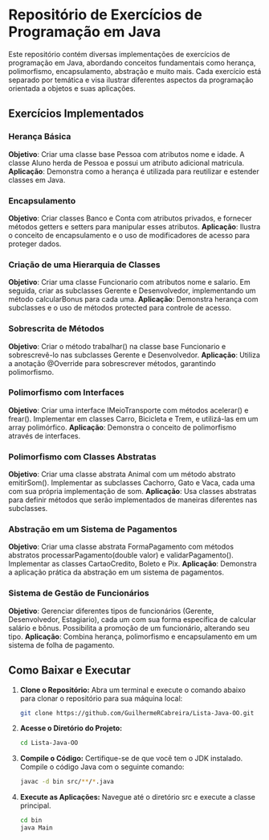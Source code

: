 # Repositório de Exercícios de Programação em Java

Este repositório contém diversas implementações de exercícios de programação em Java, abordando conceitos fundamentais como herança, polimorfismo, encapsulamento, abstração e muito mais. Cada exercício está separado por temática e visa ilustrar diferentes aspectos da programação orientada a objetos e suas aplicações.

## Exercícios Implementados

### Herança Básica
**Objetivo**: Criar uma classe base Pessoa com atributos nome e idade. A classe Aluno herda de Pessoa e possui um atributo adicional matricula.
**Aplicação**: Demonstra como a herança é utilizada para reutilizar e estender classes em Java.

### Encapsulamento
**Objetivo**: Criar classes Banco e Conta com atributos privados, e fornecer métodos getters e setters para manipular esses atributos.
**Aplicação**: Ilustra o conceito de encapsulamento e o uso de modificadores de acesso para proteger dados.

### Criação de uma Hierarquia de Classes
**Objetivo**: Criar uma classe Funcionario com atributos nome e salario. Em seguida, criar as subclasses Gerente e Desenvolvedor, implementando um método calcularBonus para cada uma.
**Aplicação**: Demonstra herança com subclasses e o uso de métodos protected para controle de acesso.

### Sobrescrita de Métodos
**Objetivo**: Criar o método trabalhar() na classe base Funcionario e sobrescrevê-lo nas subclasses Gerente e Desenvolvedor.
**Aplicação**: Utiliza a anotação @Override para sobrescrever métodos, garantindo polimorfismo.

### Polimorfismo com Interfaces
**Objetivo**: Criar uma interface IMeioTransporte com métodos acelerar() e frear(). Implementar em classes Carro, Bicicleta e Trem, e utilizá-las em um array polimórfico.
**Aplicação**: Demonstra o conceito de polimorfismo através de interfaces.

### Polimorfismo com Classes Abstratas
**Objetivo**: Criar uma classe abstrata Animal com um método abstrato emitirSom(). Implementar as subclasses Cachorro, Gato e Vaca, cada uma com sua própria implementação de som.
**Aplicação**: Usa classes abstratas para definir métodos que serão implementados de maneiras diferentes nas subclasses.

### Abstração em um Sistema de Pagamentos
**Objetivo**: Criar uma classe abstrata FormaPagamento com métodos abstratos processarPagamento(double valor) e validarPagamento(). Implementar as classes CartaoCredito, Boleto e Pix.
**Aplicação**: Demonstra a aplicação prática da abstração em um sistema de pagamentos.

### Sistema de Gestão de Funcionários
**Objetivo**: Gerenciar diferentes tipos de funcionários (Gerente, Desenvolvedor, Estagiario), cada um com sua forma específica de calcular salário e bônus. Possibilita a promoção de um funcionário, alterando seu tipo.
**Aplicação**: Combina herança, polimorfismo e encapsulamento em um sistema de folha de pagamento.

## Como Baixar e Executar

1. **Clone o Repositório:**
   Abra um terminal e execute o comando abaixo para clonar o repositório para sua máquina local:
   ```bash
   git clone https://github.com/GuilhermeRCabreira/Lista-Java-OO.git

2. **Acesse o Diretório do Projeto:**

   ```bash
   cd Lista-Java-OO

3. **Compile o Código:**
   Certifique-se de que você tem o JDK instalado. Compile o código Java com o seguinte comando:

   ```bash
   javac -d bin src/**/*.java

4. **Execute as Aplicações:**
   Navegue até o diretório src e execute a classe principal. 
   ```bash
   cd bin
   java Main
